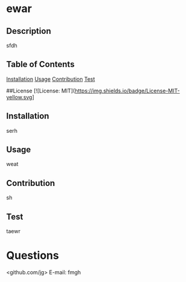 
  # ewar

  ## Description 
  sfdh

  ## Table of Contents
  [Installation](#Installation)
  [Usage](#Usage)
  [Contribution](#Contribution)
  [Test](#Test)

  ##License
  [![License: MIT](https://img.shields.io/badge/License-MIT-yellow.svg]

  ## Installation
  serh

  ## Usage 
  weat

  ## Contribution
  sh

  ## Test
  taewr
  
  # Questions
  <github.com/jg>
  E-mail: fmgh
